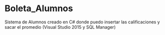# Boleta_Alumnos
Sistema de Alumnos creado en C# donde puedo insertar las calificaciones y sacar el promedio (Visual Studio 2015 y SQL Manager)
